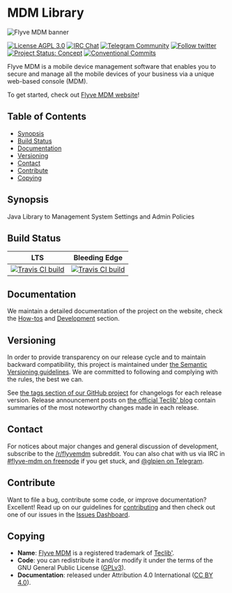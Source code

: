 # MDM Library

![Flyve MDM banner](https://user-images.githubusercontent.com/663460/26935464-54267e9c-4c6c-11e7-86df-8cfa6658133e.png)

[![License AGPL 3.0](https://img.shields.io/badge/License-AGPL%203.0-blue.svg)](https://github.com/flyve-mdm/android-mdm-library/blob/develop/LICENSE.md)
[![IRC Chat](https://img.shields.io/badge/IRC-%23flyvemdm-green.svg)](http://webchat.freenode.net/?channels=flyve-mdm)
[![Telegram Community](https://img.shields.io/badge/Telegram-Community-blue.svg)](https://t.me/flyvemdm)
[![Follow twitter](https://img.shields.io/badge/Twitter-Flyve%20MDM-2d8783.svg)](https://twitter.com/FlyveMDM)
[![Project Status: Concept](http://www.repostatus.org/badges/latest/concept.svg)](http://www.repostatus.org/#concept)
[![Conventional Commits](https://img.shields.io/badge/Conventional%20Commits-1.0.0-yellow.svg)](https://conventionalcommits.org)

Flyve MDM is a mobile device management software that enables you to secure and manage all the mobile devices of your business via a unique web-based console (MDM).

To get started, check out [Flyve MDM website](https://flyve-mdm.com/)!

## Table of Contents

* [Synopsis](#synopsis)
* [Build Status](#build-status)
* [Documentation](#documentation)
* [Versioning](#versioning)
* [Contact](#contact)
* [Contribute](#contribute)
* [Copying](#copying)

## Synopsis

Java Library to Management System Settings and Admin Policies

## Build Status

|**LTS**|Bleeding Edge|
|:---:|:---:|
|[![Travis CI build](https://api.travis-ci.org/flyve-mdm/android-mdm-library.svg?branch=master)](https://travis-ci.org/flyve-mdm/android-mdm-library)|[![Travis CI build](https://api.travis-ci.org/flyve-mdm/android-mdm-library.svg?branch=develop)](https://travis-ci.org/flyve-mdm/android-mdm-library)|

## Documentation

We maintain a detailed documentation of the project on the website, check the [How-tos](http://flyve.org/android-mdm-library/howtos/) and [Development](http://flyve.org/android-mdm-library/) section.

## Versioning

In order to provide transparency on our release cycle and to maintain backward compatibility, this project is maintained under [the Semantic Versioning guidelines](http://semver.org/). We are committed to following and complying with the rules, the best we can.

See [the tags section of our GitHub project](https://github.com/flyve-mdm/android-mdm-library/tags) for changelogs for each release version. Release announcement posts on [the official Teclib' blog](http://www.teclib-edition.com/en/communities/blog-posts/) contain summaries of the most noteworthy changes made in each release.

## Contact

For notices about major changes and general discussion of development, subscribe to the [/r/flyvemdm](http://www.reddit.com/r/flyvemdm) subreddit.
You can also chat with us via IRC in [#flyve-mdm on freenode](http://webchat.freenode.net/?channels=flyve-mdm) if you get stuck, and [@glpien on Telegram](https://t.me/flyvemdm).

## Contribute

Want to file a bug, contribute some code, or improve documentation? Excellent! Read up on our
guidelines for [contributing](https://github.com/flyve-mdm/android-mdm-library/blob/develop/.github/CONTRIBUTING.md) and then check out one of our issues in the [Issues Dashboard](https://github.com/flyve-mdm/android-mdm-library/issues).

## Copying

* **Name**: [Flyve MDM](https://flyve-mdm.com/) is a registered trademark of [Teclib'](http://www.teclib-edition.com/en/).
* **Code**: you can redistribute it and/or modify it under the terms of the GNU General Public License ([GPLv3](https://www.gnu.org/licenses/gpl-3.0.en.html)).
* **Documentation**: released under Attribution 4.0 International ([CC BY 4.0](https://creativecommons.org/licenses/by/4.0/)).